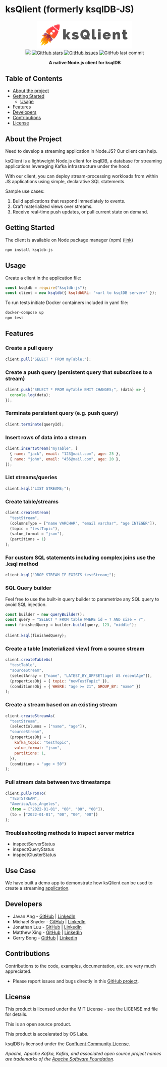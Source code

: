 # ksQlient (formerly ksqlDB-JS)

<div align="center">
<img src="./static/name.png" alt="logo" width="300"/>
</div>

<div align="center">
<a href="https://github.com/oslabs-beta/ksqljs"><img src="https://img.shields.io/badge/license-MIT-blue"/></a>
<a href="https://github.com/oslabs-beta/ksqljs/stargazers"><img alt="GitHub stars" src="https://img.shields.io/github/stars/oslabs-beta/ksqljs"></a>
<a href="https://github.com/oslabs-beta/ksqljs/issues"><img alt="GitHub issues" src="https://img.shields.io/github/issues/oslabs-beta/ksqljs"></a>
<img alt="GitHub last commit" src="https://img.shields.io/github/last-commit/oslabs-beta/ksqljs">

   <p align="center"> <strong>A native Node.js client for ksqlDB</strong></p>
</div>

## Table of Contents

- [About the project](#about)
- [Getting Started](#getting-started)
  - [Usage](#usage)
- [Features](#features)
- [Developers](#developers)
- [Contributions](#contributions)
- [License](#license)

## <a name="about"></a> About the Project

Need to develop a streaming application in Node.JS? Our client can help.

ksQlient is a lightweight Node.js client for ksqlDB, a database for streaming applications leveraging Kafka infrastructure under the hood.

With our client, you can deploy stream-processing workloads from within JS applications using simple, declarative SQL statements.

Sample use cases:

1. Build applications that respond immediately to events.
2. Craft materialized views over streams.
3. Receive real-time push updates, or pull current state on demand.

## <a name="getting-started"></a> Getting Started

The client is available on Node package manager (npm) ([link](https://www.npmjs.com/package/ksqldb-js))

```bash
npm install ksqldb-js
```

## <a name="usage"></a> Usage

Create a client in the application file:

```javascript
const ksqldb = require("ksqldb-js");
const client = new ksqldb({ ksqldbURL: "<url to ksqlDB server>" });
```

To run tests initiate Docker containers included in yaml file:

```bash
docker-compose up
npm test
```

## <a name="features"></a> Features

### Create a pull query

```javascript
client.pull("SELECT * FROM myTable;");
```

### Create a push query (persistent query that subscribes to a stream)

```javascript
client.push("SELECT * FROM myTable EMIT CHANGES;", (data) => {
  console.log(data);
});
```

### Terminate persistent query (e.g. push query)

```javascript
client.terminate(queryId);
```

### Insert rows of data into a stream

```javascript
client.insertStream("myTable", [
  { name: "jack", email: "123@mail.com", age: 25 },
  { name: "john", email: "456@mail.com", age: 20 },
]);
```

### List streams/queries

```javascript
client.ksql("LIST STREAMS;");
```

### Create table/streams

```javascript
client.createStream(
  "testStream",
  (columnsType = ["name VARCHAR", "email varchar", "age INTEGER"]),
  (topic = "testTopic"),
  (value_format = "json"),
  (partitions = 1)
);
```

### For custom SQL statements including complex joins use the .ksql method

```javascript
client.ksql("DROP STREAM IF EXISTS testStream;");
```

### SQL Query builder

Feel free to use the built-in query builder to parametrize any SQL query to avoid SQL injection.

```javascript
const builder = new queryBuilder();
const query = "SELECT * FROM table WHERE id = ? AND size = ?";
const finishedQuery = builder.build(query, 123, "middle");

client.ksql(finishedQuery);
```

### Create a table (materialized view) from a source stream

```javascript
client.createTableAs(
  "testTable",
  "sourceStream",
  (selectArray = ["name", "LATEST_BY_OFFSET(age) AS recentAge"]),
  (propertiesObj = { topic: "newTestTopic" }),
  (conditionsObj = { WHERE: "age >= 21", GROUP_BY: "name" })
);
```

### Create a stream based on an existing stream

```javascript
client.createStreamAs(
  "testStream",
  (selectColumns = ["name", "age"]),
  "sourceStream",
  (propertiesObj = {
    kafka_topic: "testTopic",
    value_format: "json",
    partitions: 1,
  }),
  (conditions = "age > 50")
);
```

### Pull stream data between two timestamps

```javascript
client.pullFromTo(
  "TESTSTREAM",
  "America/Los_Angeles",
  (from = ["2022-01-01", "00", "00", "00"]),
  (to = ["2022-01-01", "00", "00", "00"])
);
```

### Troubleshooting methods to inspect server metrics

- inspectServerStatus
- inspectQueryStatus
- inspectClusterStatus

## <a name="developers"></a> Use Case

We have built a demo app to demonstrate how ksQlient can be used to create a streaming [application](https://github.com/stabRabbitDemo/app).

## <a name="developers"></a> Developers

- Javan Ang - [GitHub](https://github.com/javanang) | [LinkedIn](https://www.linkedin.com/in/javanang/)
- Michael Snyder - [GitHub](https://github.com/MichaelCSnyder) | [LinkedIn](https://www.linkedin.com/in/michaelcharlessnyder/)
- Jonathan Luu - [GitHub](https://github.com/jonathanluu17) | [LinkedIn](https://www.linkedin.com/in/jonathanluu17/)
- Matthew Xing - [GitHub](https://github.com/matthewxing1) | [LinkedIn](https://www.linkedin.com/in/matthew-xing/)
- Gerry Bong - [GitHub](https://github.com/ggbong734) | [LinkedIn](https://www.linkedin.com/in/gerry-bong-71137420/)

## <a name="contributions"></a> Contributions

Contributions to the code, examples, documentation, etc. are very much appreciated.

- Please report issues and bugs directly in this [GitHub project](https://github.com/oslabs-beta/ksqljs/issues).

## <a name="license"></a> License

This product is licensed under the MIT License - see the LICENSE.md file for details.

This is an open source product.

This product is accelerated by OS Labs.

ksqlDB is licensed under the [Confluent Community License](https://github.com/confluentinc/ksql/blob/master/LICENSE).

_Apache, Apache Kafka, Kafka, and associated open source project names are trademarks of the [Apache Software Foundation](https://www.apache.org/)_.

